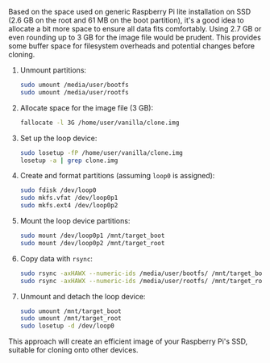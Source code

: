 Based on the space used on generic Raspberry Pi lite installation on SSD (2.6 GB on the root and 61 MB on the boot partition), it's a good idea to allocate a bit more space to ensure all data fits comfortably. Using 2.7 GB or even rounding up to 3 GB for the image file would be prudent. This provides some buffer space for filesystem overheads and potential changes before cloning.

1. Unmount partitions:
   ```bash
   sudo umount /media/user/bootfs
   sudo umount /media/user/rootfs
   ```

2. Allocate space for the image file (3 GB):
   ```bash
   fallocate -l 3G /home/user/vanilla/clone.img
   ```

3. Set up the loop device:
   ```bash
   sudo losetup -fP /home/user/vanilla/clone.img
   losetup -a | grep clone.img
   ```

4. Create and format partitions (assuming `loop0` is assigned):
   ```bash
   sudo fdisk /dev/loop0
   sudo mkfs.vfat /dev/loop0p1
   sudo mkfs.ext4 /dev/loop0p2
   ```

5. Mount the loop device partitions:
   ```bash
   sudo mount /dev/loop0p1 /mnt/target_boot
   sudo mount /dev/loop0p2 /mnt/target_root
   ```

6. Copy data with `rsync`:
   ```bash
   sudo rsync -axHAWX --numeric-ids /media/user/bootfs/ /mnt/target_boot/
   sudo rsync -axHAWX --numeric-ids /media/user/rootfs/ /mnt/target_root/
   ```

7. Unmount and detach the loop device:
   ```bash
   sudo umount /mnt/target_boot
   sudo umount /mnt/target_root
   sudo losetup -d /dev/loop0
   ```

This approach will create an efficient image of your Raspberry Pi's SSD, suitable for cloning onto other devices.

